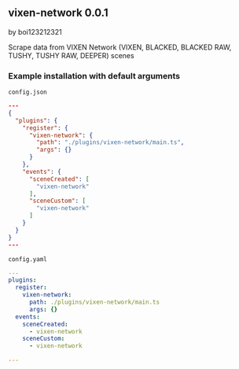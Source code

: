 ## vixen-network 0.0.1

by boi123212321

Scrape data from VIXEN Network (VIXEN, BLACKED, BLACKED RAW, TUSHY, TUSHY RAW, DEEPER) scenes

### Example installation with default arguments

`config.json`
```json
---
{
  "plugins": {
    "register": {
      "vixen-network": {
        "path": "./plugins/vixen-network/main.ts",
        "args": {}
      }
    },
    "events": {
      "sceneCreated": [
        "vixen-network"
      ],
      "sceneCustom": [
        "vixen-network"
      ]
    }
  }
}
---
```

`config.yaml`
```yaml
---
plugins:
  register:
    vixen-network:
      path: ./plugins/vixen-network/main.ts
      args: {}
  events:
    sceneCreated:
      - vixen-network
    sceneCustom:
      - vixen-network

---
```

